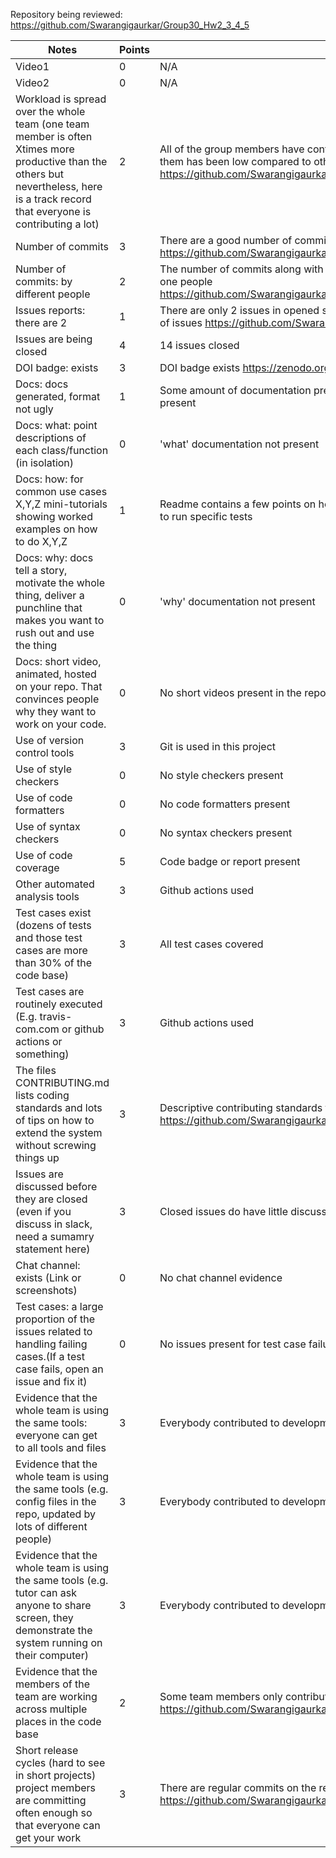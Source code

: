 Repository being reviewed: https://github.com/Swarangigaurkar/Group30_Hw2_3_4_5

|Notes|Points|Evidence|
|-----|------|---------|
| Video1 | 0 | N/A | 
| Video2 | 0 | N/A | 
| Workload is spread over the whole team (one team member is often Xtimes more productive than the others but nevertheless, here is a track record that everyone is contributing a lot) | 2 | All of the group members have contributed to the project, but contribution of three of them has been low compared to others https://github.com/Swarangigaurkar/Group30_Hw2_3_4_5/graphs/contributors |
|Number of commits| 3 | There are a good number of commits in this repo https://github.com/Swarangigaurkar/Group30_Hw2_3_4_5/commits/main |
|Number of commits: by different people| 2 | The number of commits along with the changes made appear mostly balanced, except for one people https://github.com/Swarangigaurkar/Group30_Hw2_3_4_5/graphs/contributors |
|Issues reports: there are 2| 1 | There are only 2 issues in opened state, and both of them are more of a todo list instead of issues https://github.com/Swarangigaurkar/Group30_Hw2_3_4_5/issues |
|Issues are being closed| 4 | 14 issues closed |
|DOI badge: exists| 3 | DOI badge exists https://zenodo.org/record/7113667#.YzZ5d3bMLEY |
|Docs: docs generated, format not ugly | 1 | Some amount of documentation present in the Readme, no specific documentation link present |
|Docs: what: point descriptions of each class/function (in isolation) | 0 | 'what' documentation not present |
|Docs: how: for common use cases X,Y,Z mini-tutorials showing worked examples on how to do X,Y,Z| 1 | Readme contains a few points on how to get started with the tool. No description of how to run specific tests |
|Docs: why: docs tell a story, motivate the whole thing, deliver a punchline that makes you want to rush out and use the thing| 0 | 'why' documentation not present |
|Docs: short video, animated, hosted on your repo. That convinces people why they want to work on your code.| 0 | No short videos present in the repo |
|Use of version control tools| 3 | Git is used in this project |
|Use of style checkers | 0 | No style checkers present |
|Use of code formatters | 0 | No code formatters present |
|Use of syntax checkers | 0 | No syntax checkers present |
|Use of code coverage | 5 | Code badge or report present |
|Other automated analysis tools| 3 | Github actions used |
|Test cases exist (dozens of tests and those test cases are more than 30% of the code base)| 3 | All test cases covered |
|Test cases are routinely executed (E.g. travis-com.com or github actions or something) | 3 | Github actions used |
|The files CONTRIBUTING.md lists coding standards and lots of tips on how to extend the system without screwing things up| 3 | Descriptive contributing standards file present https://github.com/Swarangigaurkar/Group30_Hw2_3_4_5/blob/main/CONTRIBUTING.md |
|Issues are discussed before they are closed (even if you discuss in slack, need a sumamry statement here) | 3 | Closed issues do have little discussion |
|Chat channel: exists (Link or screenshots)| 0 | No chat channel evidence |
|Test cases: a large proportion of the issues related to handling failing cases.(If a test case fails, open an issue and fix it) | 0 | No issues present for test case failures |
|Evidence that the whole team is using the same tools: everyone can get to all tools and files| 3 | Everybody contributed to development |
|Evidence that the whole team is using the same tools (e.g. config files in the repo, updated by lots of different people)| 3 | Everybody contributed to development |
|Evidence that the whole team is using the same tools (e.g. tutor can ask anyone to share screen, they demonstrate the system running on their computer)| 3 | Everybody contributed to development |
|Evidence that the members of the team are working across multiple places in the code base| 2 | Some team members only contributed on a few different files in the code base https://github.com/Swarangigaurkar/Group30_Hw2_3_4_5/graphs/contributors|
|Short release cycles (hard to see in short projects) project members are committing often enough so that everyone can get your work| 3 | There are regular commits on the repository https://github.com/Swarangigaurkar/Group30_Hw2_3_4_5/graphs/contributors|